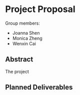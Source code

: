 # Project Proposal

Group members:
- Joanna Shen
- Monica Zheng
- Wenxin Cai

## Abstract
The project 

## Planned Deliverables